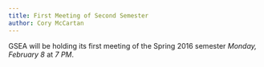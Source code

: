 ```yaml
---
title: First Meeting of Second Semester
author: Cory McCartan
---
```

GSEA will be holding its first meeting of the Spring 2016 semester *Monday, February 8* at *7 PM*.  
